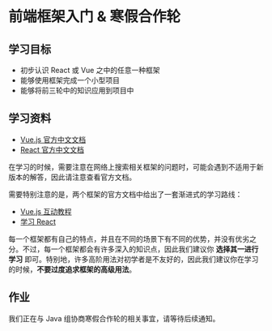 # 前端框架入门 & 寒假合作轮

## 学习目标

- 初步认识 React 或 Vue 之中的任意一种框架
- 能够使用框架完成一个小型项目
- 能够将前三轮中的知识应用到项目中

## 学习资料

- [Vue.js 官方中文文档](https://cn.vuejs.org)
- [React 官方中文文档](https://zh-hans.react.dev)

在学习的时候，需要注意在网络上搜索相关框架的问题时，可能会遇到不适用于新版本的解答，因此请注意查看官方文档。

需要特别注意的是，两个框架的官方文档中给出了一套渐进式的学习路线：

- [Vue.js 互动教程](https://cn.vuejs.org/tutorial/)
- [学习 React](https://zh-hans.react.dev/learn)

每一个框架都有自己的特点，并且在不同的场景下有不同的优势，并没有优劣之分。不过，每一个框架都会有许多深入的知识点，因此我们建议你 **选择其一进行学习** 即可。特别地，许多高阶用法对初学者是不友好的，因此我们建议你在学习的时候，**不要过度追求框架的高级用法**。

## 作业

我们正在与 Java 组协商寒假合作轮的相关事宜，请等待后续通知。
